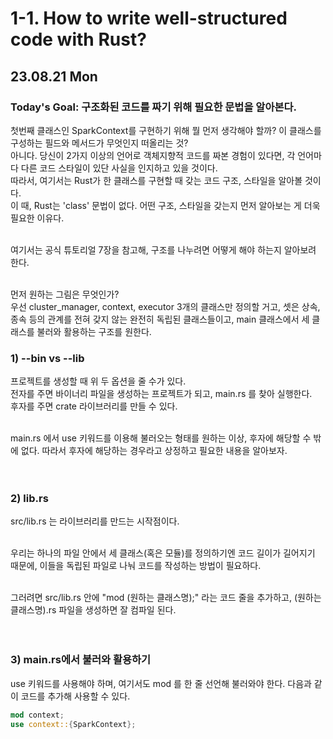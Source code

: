 # 1-1. How to write well-structured code with Rust?
## 23.08.21 Mon

### Today's Goal: 구조화된 코드를 짜기 위해 필요한 문법을 알아본다.

첫번째 클래스인 SparkContext를 구현하기 위해 뭘 먼저 생각해야 할까? 이 클래스를 구성하는 필드와 메서드가 무엇인지 떠올리는 것?<br>
아니다. 당신이 2가지 이상의 언어로 객체지향적 코드를 짜본 경험이 있다면, 각 언어마다 다른 코드 스타일이 있단 사실을 인지하고 있을 것이다.<br>
따라서, 여기서는 Rust가 한 클래스를 구현할 때 갖는 코드 구조, 스타일을 알아볼 것이다.<br>
이 때, Rust는 'class' 문법이 없다. 어떤 구조, 스타일을 갖는지 먼저 알아보는 게 더욱 필요한 이유다.<br><br>


여기서는 공식 튜토리얼 7장을 참고해, 구조를 나누려면 어떻게 해야 하는지 알아보려 한다.<br><br>

먼저 원하는 그림은 무엇인가?<br>
우선 cluster_manager, context, executor 3개의 클래스만 정의할 거고, 셋은 상속, 종속 등의 관계를 전혀 갖지 않는 완전히 독립된 클래스들이고, main 클래스에서 세 클래스를 불러와 활용하는 구조를 원한다.<br>

### 1) --bin vs --lib
프로젝트를 생성할 때 위 두 옵션을 줄 수가 있다.<br>
전자를 주면 바이너리 파일을 생성하는 프로젝트가 되고, main.rs 를 찾아 실행한다.<br>
후자를 주면 crate 라이브러리를 만들 수 있다.<br><br>

main.rs 에서 use 키워드를 이용해 불러오는 형태를 원하는 이상, 후자에 해당할 수 밖에 없다. 따라서 후자에 해당하는 경우라고 상정하고 필요한 내용을 알아보자.<br><br><br>


### 2) lib.rs
src/lib.rs 는 라이브러리를 만드는 시작점이다.<br><br>

우리는 하나의 파일 안에서 세 클래스(혹은 모듈)를 정의하기엔 코드 길이가 길어지기 때문에, 이들을 독립된 파일로 나눠 코드를 작성하는 방법이 필요하다.<br><br>

그러려면 src/lib.rs 안에 "mod (원하는 클래스명);" 라는 코드 줄을 추가하고, (원하는 클래스명).rs 파일을 생성하면 잘 컴파일 된다.<br><br><br>

### 3) main.rs에서 불러와 활용하기
use 키워드를 사용해야 하며, 여기서도 mod 를 한 줄 선언해 불러와야 한다. 다음과 같이 코드를 추가해 사용할 수 있다.<br>
```rust
mod context;
use context::{SparkContext};
```